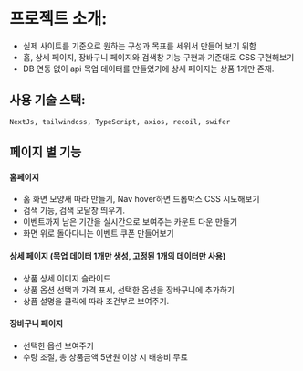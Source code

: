# 프로젝트 소개:

- 실제 사이트를 기준으로 원하는 구성과 목표를 세워서 만들어 보기 위함
- 홈, 상세 페이지, 장바구니 페이지와 검색창 기능 구현과 기준대로 CSS 구현해보기
- DB 연동 없이 api 목업 데이터를 만들었기에 상세 페이지는 상품 1개만 존재.



## 사용 기술 스택:
```
NextJs, tailwindcss, TypeScript, axios, recoil, swifer
```


## 페이지 별 기능 

#### 홈페이지
- 홈 화면 모양새 따라 만들기, Nav hover하면 드롭박스 CSS 시도해보기
- 검색 기능, 검색 모달창 띄우기.
- 이벤트까지 남은 기간을 실시간으로 보여주는 카운트 다운 만들기
- 화면 위로 돌아다니는 이벤트 쿠폰 만들어보기

#### 상세 페이지 (목업 데이터 1개만 생성, 고정된 1개의 데이터만 사용)
- 상품 상세 이미지 슬라이드
- 상품 옵션 선택과 가격 표시, 선택한 옵션을 장바구니에 추가하기
- 상품 설명을 클릭에 따라 조건부로 보여주기.

#### 장바구니 페이지
- 선택한 옵션 보여주기
- 수량 조절, 총 상품금액 5만원 이상 시 배송비 무료
